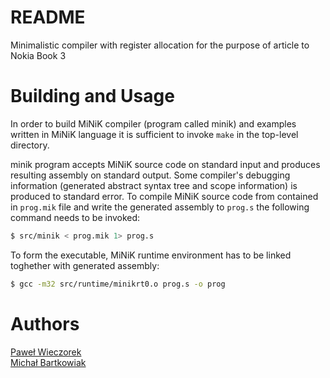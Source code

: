 # README #

Minimalistic compiler with register allocation for the purpose of article
to Nokia Book 3


Building and Usage
==================
In order to build MiNiK compiler (program called minik) and examples written in
MiNiK language it is sufficient to invoke ```make``` in the top-level directory.

minik program accepts MiNiK source code on standard input and produces resulting
assembly on standard output. Some compiler's debugging information (generated
abstract syntax tree and scope information) is produced to standard error. To
compile MiNiK source code from contained in ```prog.mik``` file and write the
generated assembly to ```prog.s``` the following command needs to be invoked:
```bash
$ src/minik < prog.mik 1> prog.s
```
To form the executable, MiNiK runtime environment has to be linked toghether
with generated assembly:
```bash
$ gcc -m32 src/runtime/minikrt0.o prog.s -o prog
```

Authors
=======
[Paweł Wieczorek](pawel.wieczorek@nokia.com)  
[Michał Bartkowiak](michal.bartkowiak@nokia.com)
